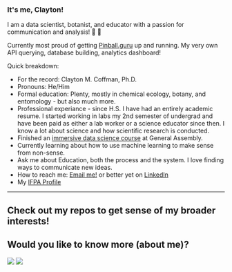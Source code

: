 ### It's me, Clayton!  

I am a data scientist, botanist, and educator with a passion for communication and analysis! :microscope: :telescope:

Currently most proud of getting [Pinball.guru](www.pinball.guru) up and running. My very own API querying, database building, analytics dashboard!

Quick breakdown:
* For the record: Clayton M. Coffman, Ph.D.
* Pronouns: He/Him
* Formal education: Plenty, mostly in chemical ecology, botany, and entomology - but also much more.
* Professional experiance - since H.S. I have had an entirely academic resume. I started working in labs my 2nd semester of undergrad and have been paid as either a lab worker or a science educator since then. I know a lot about science and how scientific research is conducted.
* Finished an [immersive data science course](https://generalassemb.ly/education/data-science-immersive) at General Assembly.
* Currently learning about how to use machine learning to make sense from non-sense.
* Ask me about Education, both the process and the system. I love finding ways to communicate new ideas.
* How to reach me: [Email me!](mailto:clayton.coffman@pm.me?subject=[GitHub]) or better yet on [LinkedIn](https://www.linkedin.com/in/claytonmcoffman/)
* My [IFPA Profile](https://www.ifpapinball.com/player.php?p=83361)
---
Check out my repos to get sense of my broader interests!
---
## Would you like to know more (about me)?
[![](https://img.shields.io/badge/Spotify-1ED760?style=for-the-badge&logo=spotify&logoColor=white)](https://open.spotify.com/user/129797269?si=1bccd9657b004103)
[![](https://img.shields.io/badge/linkedin-%230077B5.svg?style=for-the-badge&logo=linkedin)](https://www.linkedin.com/in/claytonmcoffman/)
